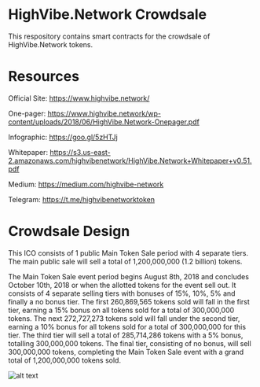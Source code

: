 HighVibe.Network Crowdsale
========================================================

This respository contains smart contracts for the crowdsale of HighVibe.Network tokens.



Resources
=========================================================

Official Site: https://www.highvibe.network/

One-pager: https://www.highvibe.network/wp-content/uploads/2018/06/HighVibe.Network-Onepager.pdf

Infographic: https://goo.gl/5zHTJj

Whitepaper: https://s3.us-east-2.amazonaws.com/highvibenetwork/HighVibe.Network+Whitepaper+v0.51.pdf

Medium: https://medium.com/highvibe-network

Telegram: https://t.me/highvibenetworktoken



Crowdsale Design
=========================================================

This ICO consists of 1 public Main Token Sale period with 4 separate tiers. The main public sale will sell a total of 1,200,000,000 (1.2 billion) tokens. 

The Main Token Sale event period begins August 8th, 2018 and concludes October 10th, 2018 or when the allotted tokens for the event sell out. It consists of 4 separate selling tiers with bonuses of 15%, 10%, 5% and finally a no bonus tier. The first 260,869,565 tokens sold will fall in the first tier, earning a 15% bonus on all tokens sold for a total of 300,000,000 tokens. The next 272,727,273 tokens sold will fall under the second tier, earning a 10% bonus for all tokens sold for a total of 300,000,000 for this tier. The third tier will sell a total of 285,714,286 tokens with a 5% bonus, totalling 300,000,000 tokens. The final tier, consisting of no bonus, will sell 300,000,000 tokens, completing the Main Token Sale event with a grand total of 1,200,000,000 tokens sold. 

![alt text](https://github.com/HighVibe/crowdsale-rui/blob/master/images/HighVibe%20crowdsale.png "Crowdsale Tiers")

